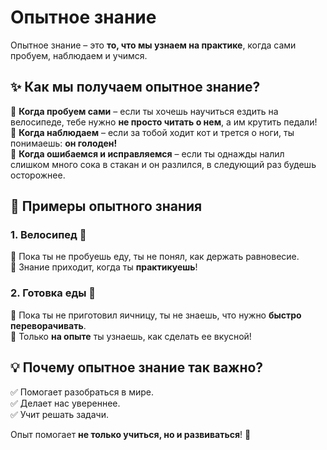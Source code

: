 # Опытное знание  

Опытное знание – это **то, что мы узнаем на практике**, когда сами пробуем, наблюдаем и учимся.  

## ✨ Как мы получаем опытное знание?  
🔹 **Когда пробуем сами** – если ты хочешь научиться ездить на велосипеде, тебе нужно **не просто читать о нем**, а им крутить педали!  
🔹 **Когда наблюдаем** – если за тобой ходит кот и трется о ноги, ты понимаешь: **он голоден!**  
🔹 **Когда ошибаемся и исправляемся** – если ты однажды налил слишком много сока в стакан и он разлился, в следующий раз будешь осторожнее.  

## 🎯 Примеры опытного знания  
### **1. Велосипед** 🚴  
🔹 Пока ты не пробуешь еду, ты не понял, как держать равновесие.  
🔹 Знание приходит, когда ты **практикуешь**!  

### **2. Готовка еды** 🍳  
🔹 Пока ты не приготовил яичницу, ты не знаешь, что нужно **быстро переворачивать**.  
🔹 Только **на опыте** ты узнаешь, как сделать ее вкусной!  

## 💡 Почему опытное знание так важно?  
✅ Помогает разобраться в мире.  
✅ Делает нас увереннее.  
✅ Учит решать задачи.  

Опыт помогает **не только учиться, но и развиваться**! 🚀

